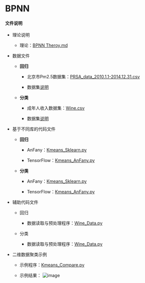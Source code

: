 # BPNN
 
#### 文件说明
 
 + 理论说明 
 
     + 理论：[BPNN Theroy.md](https://github.com/Anfany/Machine-Learning-for-Beginner-by-Python3/blob/master/BPNN/BPNN%20Theory.md)
 
 + 数据文件
 
     + **回归**
    
         - 北京市Pm2.5数据集：[PRSA_data_2010.1.1-2014.12.31.csv](https://github.com/Anfany/Machine-Learning-for-Beginner-by-Python3/blob/master/Kmeans%20Cluster/Wine.csv)
     
        - 数据集[说明](http://archive.ics.uci.edu/ml/machine-learning-databases/wine/wine.names)
     
     + **分类**
     
        - 成年人收入数据集：[Wine.csv](https://github.com/Anfany/Machine-Learning-for-Beginner-by-Python3/blob/master/Kmeans%20Cluster/Wine.csv)
     
       - 数据集[说明](http://archive.ics.uci.edu/ml/machine-learning-databases/wine/wine.names)    
     
 
+ 基于不同库的代码文件

    + **回归**
 
       - AnFany：[Kmeans_Sklearn.py](https://github.com/Anfany/Machine-Learning-for-Beginner-by-Python3/blob/master/Kmeans%20Cluster/Kmeans_Sklearn.py)
 
 
       - TensorFlow：[Kmeans_AnFany.py](https://github.com/Anfany/Machine-Learning-for-Beginner-by-Python3/blob/master/Kmeans%20Cluster/Kmeans_AnFany.py)
       
    + **分类**
    
     
       - AnFany：[Kmeans_Sklearn.py](https://github.com/Anfany/Machine-Learning-for-Beginner-by-Python3/blob/master/Kmeans%20Cluster/Kmeans_Sklearn.py)
 
 
       - TensorFlow：[Kmeans_AnFany.py](https://github.com/Anfany/Machine-Learning-for-Beginner-by-Python3/blob/master/Kmeans%20Cluster/Kmeans_AnFany.py)
    
    

 
 + 辅助代码文件
 
 
     + 回归
 
         - 数据读取与预处理程序：[Wine_Data.py](https://github.com/Anfany/Machine-Learning-for-Beginner-by-Python3/blob/master/Kmeans%20Cluster/Wine_Data.py)
     
     
     + 分类
 
          - 数据读取与预处理程序：[Wine_Data.py](https://github.com/Anfany/Machine-Learning-for-Beginner-by-Python3/blob/master/Kmeans%20Cluster/Wine_Data.py)
 
 
 + 二维数据聚类示例

     + 示例程序：[Kmeans_Compare.py](https://github.com/Anfany/Machine-Learning-for-Beginner-by-Python3/blob/master/Kmeans%20Cluster/Kmeans_Compare.py)
 
     + 示例结果：
     ![image](https://github.com/Anfany/Machine-Learning-for-Beginner-by-Python3/blob/master/Kmeans%20Cluster/Kmeans.png)
     
  
